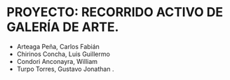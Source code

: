 # PROYECTO: RECORRIDO ACTIVO DE GALERÍA DE ARTE.

- Arteaga Peña, Carlos Fabián
- Chirinos Concha, Luis Guillermo
- Condori Anconayra, William
- Turpo Torres, Gustavo Jonathan
.